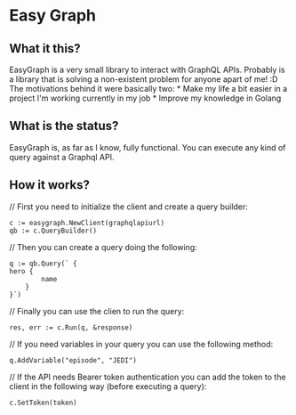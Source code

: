 # Easy Graph

## What it this?

EasyGraph is a very small library to interact with GraphQL APIs. Probably is a library that is solving
a non-existent problem for anyone apart of me! :D The motivations behind it were basically two:
    * Make my life a bit easier in a project I'm working currently in my job
    * Improve my knowledge in Golang

## What is the status?

EasyGraph is, as far as I know, fully functional. You can execute any kind of query against a Graphql API.  


 ## How it works?

// First you need to initialize the client and create a query builder:
	
    c := easygraph.NewClient(graphqlapiurl)
    qb := c.QueryBuilder()
    

// Then you can create a query doing the following:
   
    q := qb.Query(` {
	hero {
	        name
	    }
	}`)

// Finally you can use the clien to run the query:

	res, err := c.Run(q, &response)

// If you need variables in your query you can use the following method:

    q.AddVariable("episode", "JEDI")
  
// If the API needs Bearer token authentication you can add the token to the client in the 
    following way (before executing a query):
    
    c.SetToken(token)